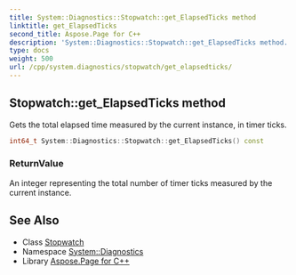```yaml
---
title: System::Diagnostics::Stopwatch::get_ElapsedTicks method
linktitle: get_ElapsedTicks
second_title: Aspose.Page for C++
description: 'System::Diagnostics::Stopwatch::get_ElapsedTicks method. Gets the total elapsed time measured by the current instance, in timer ticks in C++.'
type: docs
weight: 500
url: /cpp/system.diagnostics/stopwatch/get_elapsedticks/
---
```

## Stopwatch::get_ElapsedTicks method


Gets the total elapsed time measured by the current instance, in timer ticks.

```cpp
int64_t System::Diagnostics::Stopwatch::get_ElapsedTicks() const
```


### ReturnValue

An integer representing the total number of timer ticks measured by the current instance.

## See Also

* Class [Stopwatch](../)
* Namespace [System::Diagnostics](../../)
* Library [Aspose.Page for C++](../../../)
